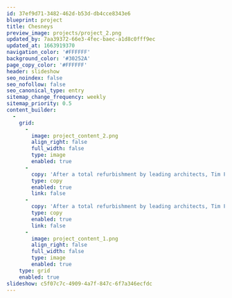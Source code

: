 ```yaml
---
id: 37ef9d71-3482-462d-b53d-db4cce8343e6
blueprint: project
title: Chesneys
preview_image: projects/project_2.png
updated_by: 7aa39372-66e3-4fec-baec-a1d8c0fff9ec
updated_at: 1663919370
navigation_color: '#FFFFFF'
background_color: '#30252A'
page_copy_color: '#FFFFFF'
header: slideshow
seo_noindex: false
seo_nofollow: false
seo_canonical_type: entry
sitemap_change_frequency: weekly
sitemap_priority: 0.5
content_builder:
  -
    grid:
      -
        image: project_content_2.png
        align_right: false
        full_width: false
        type: image
        enabled: true
      -
        copy: 'After a total refurbishment by leading architects, Tim Flynn architects, this 8-storey town house is arguably one of London’s finest residences. British stone was used throughout the house including each step and rise of the 169 step circular staircase. The main bathroom used the very rare Ball Eye Blue creating a sublime and restful space, whilst another had a basin carved from a solid block of Ashburton which was offset by a complementary stone floor and wall panels.'
        type: copy
        enabled: true
        link: false
      -
        copy: 'After a total refurbishment by leading architects, Tim Flynn architects, this 8-storey town house is arguably one of London’s finest residences. British stone was used throughout the house including each step and rise of the 169 step circular staircase. The main bathroom used the very rare Ball Eye Blue creating a sublime and restful space, whilst another had a basin carved from a solid block of Ashburton which was offset by a complementary stone floor and wall panels.'
        type: copy
        enabled: true
        link: false
      -
        image: project_content_1.png
        align_right: false
        full_width: false
        type: image
        enabled: true
    type: grid
    enabled: true
slideshow: c5f07c7c-4909-4a7f-847c-6f7a346ecfdc
---
```


